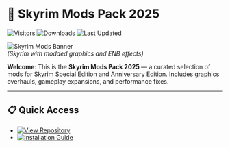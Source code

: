 # 🐉 Skyrim Mods Pack 2025

![Visitors](https://img.shields.io/badge/Visitors-400K+-ff9f43)
![Downloads](https://img.shields.io/badge/Downloads-200K+-6ab04c)
![Last Updated](https://img.shields.io/badge/Last_Updated-Aug_2025-3498db)

![Skyrim Mods Banner](https://tse2.mm.bing.net/th/id/OIP.F5mTSQzAPVYJZrh4iP7klQHaEK?pid=Api)  
*(Skyrim with modded graphics and ENB effects)*  

**Welcome**: This is the **Skyrim Mods Pack 2025** — a curated selection of mods for Skyrim Special Edition and Anniversary Edition. Includes graphics overhauls, gameplay expansions, and performance fixes.  

---

## 📋 Quick Access  
- [![View Repository](https://img.shields.io/badge/View_Repository-NOW-blueviolet)](https://github.com/skyrim-mods-pack-2025/resources)  
- [![Installation Guide](https://img.shields.io/badge/Setup-Guide-blueviolet)](https://github.com/skyrim-mods-pack-2025/resources)  

